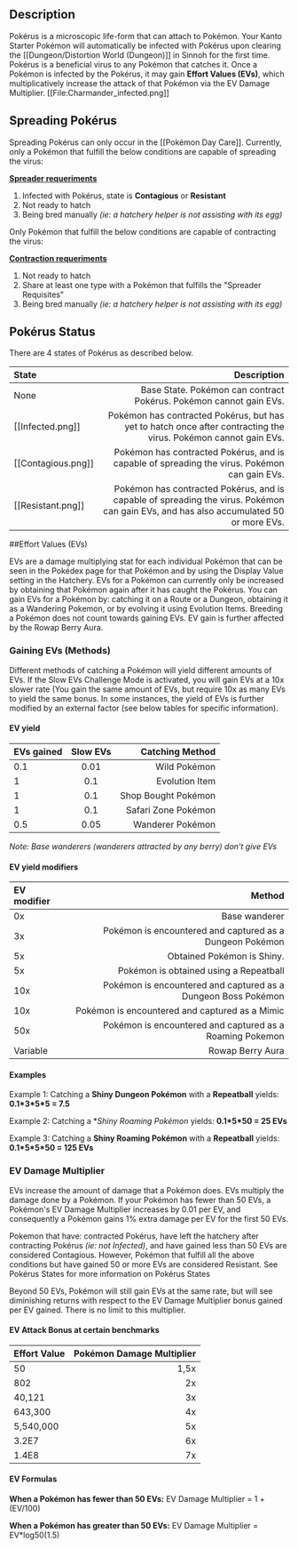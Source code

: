 ## Description

Pokérus is a microscopic life-form that can attach to Pokémon. Your Kanto Starter Pokémon will automatically be infected with Pokérus upon clearing the [[Dungeon/Distortion World (Dungeon)]] in Sinnoh for the first time. Pokérus is a beneficial virus to any Pokémon that catches it. Once a Pokémon is infected by the Pokérus, it may gain **Effort Values (EVs)**, which multiplicatively increase the attack of that Pokémon via the EV Damage Multiplier.
[[File:Charmander_infected.png]]

## Spreading Pokérus

Spreading Pokérus can only occur in the [[Pokémon Day Care]]. Currently, only a Pokémon that fulfill the below conditions are capable of spreading the virus:

<ins>**Spreader requeriments**</ins>
1. Infected with Pokérus, state is **Contagious** or **Resistant**
2. Not ready to hatch
3. Being bred manually *(ie: a hatchery helper is not assisting with its egg)*

Only Pokémon that fulfill the below conditions are capable of contracting the virus:

<ins>**Contraction requeriments**</ins>
1. Not ready to hatch
2. Share at least one type with a Pokémon that fulfills the "Spreader Requisites"
3. Being bred manually *(ie: a hatchery helper is not assisting with its egg)*

## Pokérus Status

There are 4 states of Pokérus as described below.

State | Description 
:--- | ---:
None | Base State. Pokémon can contract Pokérus. Pokémon cannot gain EVs.
[[Infected.png]] | Pokémon has contracted Pokérus, but has yet to hatch once after contracting the virus. Pokémon cannot gain EVs.
[[Contagious.png]] | Pokémon has contracted Pokérus, and is capable of spreading the virus. Pokémon can gain EVs.
[[Resistant.png]] | Pokémon has contracted Pokérus, and is capable of spreading the virus. Pokémon can gain EVs, and has also accumulated 50 or more EVs.

##Effort Values (EVs)

EVs are a damage multiplying stat for each individual Pokémon that can be seen in the Pokédex page for that Pokémon and by using the Display Value setting in the Hatchery. EVs for a Pokémon can currently only be increased by obtaining that Pokémon again after it has caught the Pokérus. You can gain EVs for a Pokémon by: catching it on a Route or a Dungeon, obtaining it as a Wandering Pokemon, or by evolving it using Evolution Items. Breeding a Pokémon does not count towards gaining EVs. EV gain is further affected by the Rowap Berry Aura.

### Gaining EVs (Methods)

Different methods of catching a Pokémon will yield different amounts of EVs. If the Slow EVs Challenge Mode is activated, you will gain EVs at a 10x slower rate (You gain the same amount of EVs, but require 10x as many EVs to yield the same bonus. In some instances, the yield of EVs is further modified by an external factor (see below tables for specific information).

#### EV yield

EVs gained | Slow EVs | Catching Method
:--- | :---: | ---:
0.1 | 0.01 | Wild Pokémon
1 | 0.1 | Evolution Item
1 | 0.1 | Shop Bought Pokémon 
1 | 0.1 | Safari Zone Pokémon 
0.5 | 0.05 | Wanderer Pokémon 

*Note: Base wanderers (wanderers attracted by any berry) don't give EVs*

#### EV yield modifiers

EV modifier | Method 
:--- | ---:
0x | Base wanderer
3x | Pokémon is encountered and captured as a Dungeon Pokémon
5x | Obtained Pokémon is Shiny.
5x | Pokémon is obtained using a Repeatball
10x | Pokémon is encountered and captured as a Dungeon Boss Pokémon
10x | Pokémon is encountered and captured as a Mimic
50x | Pokémon is encountered and captured as a Roaming Pokemon
Variable | Rowap Berry Aura

#### Examples

Example 1: Catching a **Shiny Dungeon Pokémon** with a **Repeatball** yields:
**0.1\*3\*5\*5 = 7.5** 

Example 2: Catching a **Shiny Roaming Pokémon* yields:
**0.1\*5\*50 = 25 EVs**

Example 3: Catching a **Shiny Roaming Pokémon** with a **Repeatball** yields:
**0.1\*5\*5\*50 = 125 EVs**

### EV Damage Multiplier

EVs increase the amount of damage that a Pokémon does. EVs multiply the damage done by a Pokémon. If your Pokémon has fewer than 50 EVs, a Pokémon's EV Damage Multiplier increases by 0.01 per EV, and consequently a Pokémon gains 1% extra damage per EV for the first 50 EVs.

Pokemon that have: contracted Pokérus, have left the hatchery after contracting Pokérus *(ie: not Infected)*, and have gained less than 50 EVs are considered Contagious. However, Pokémon that fulfill all the above conditions but have gained 50 or more EVs are considered Resistant. See Pokérus States for more information on Pokérus States

Beyond 50 EVs, Pokémon will still gain EVs at the same rate, but will see diminishing returns with respect to the EV Damage Multiplier bonus gained per EV gained. There is no limit to this multiplier.

#### EV Attack Bonus at certain benchmarks

Effort Value | Pokémon Damage Multiplier 
:--- | ---:
50 | 1,5x
802 | 2x
40,121 | 3x
643,300 | 4x
5,540,000 | 5x
3.2E7 | 6x
1.4E8 | 7x

#### EV Formulas

**When a Pokémon has fewer than 50 EVs:**
EV Damage Multiplier = 1 + (EV/100)

**When a Pokémon has greater than 50 EVs:**
EV Damage Multiplier = EV\*log50(1.5)
